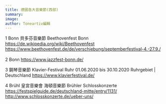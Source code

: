 ```yaml
---
title: 德國各大音樂節(西部)
summary: 
image: 
author: Toneartiv編輯
---
```


1
Bonn
貝多芬音樂節
Beethovenfest Bonn
https://de.wikipedia.org/wiki/Beethovenfest
https://www.beethovenfest.de/de/verschiebung/septemberfestival-4.-27.9./
<br>
<br>
2
Bonn
https://www.jazzfest-bonn.de/

3
鋼琴音樂節
Klavier-Festival Ruhr
01.06.2020 bis 30.10.2020
Ruhrgebiet | Deutschland
https://www.klavierfestival.de/

4
Brühl
皇宮音樂會 海頓音樂節
Brühler Schlosskonzerte
https://festspielguide.de/deutschland-mitte/entry/1131/
http://www.schlosskonzerte.de/ueber-uns/